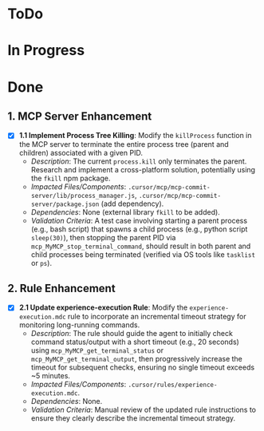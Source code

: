 # ToDo

# In Progress

# Done

## 1. MCP Server Enhancement
- [x] **1.1 Implement Process Tree Killing**: Modify the `killProcess` function in the MCP server to terminate the entire process tree (parent and children) associated with a given PID.
    - *Description*: The current `process.kill` only terminates the parent. Research and implement a cross-platform solution, potentially using the `fkill` npm package.
    - *Impacted Files/Components*: `.cursor/mcp/mcp-commit-server/lib/process_manager.js`, `.cursor/mcp/mcp-commit-server/package.json` (add dependency).
    - *Dependencies*: None (external library `fkill` to be added).
    - *Validation Criteria*: A test case involving starting a parent process (e.g., bash script) that spawns a child process (e.g., python script `sleep(30)`), then stopping the parent PID via `mcp_MyMCP_stop_terminal_command`, should result in both parent and child processes being terminated (verified via OS tools like `tasklist` or `ps`).

## 2. Rule Enhancement
- [x] **2.1 Update experience-execution Rule**: Modify the `experience-execution.mdc` rule to incorporate an incremental timeout strategy for monitoring long-running commands.
    - *Description*: The rule should guide the agent to initially check command status/output with a short timeout (e.g., 20 seconds) using `mcp_MyMCP_get_terminal_status` or `mcp_MyMCP_get_terminal_output`, then progressively increase the timeout for subsequent checks, ensuring no single timeout exceeds ~5 minutes.
    - *Impacted Files/Components*: `.cursor/rules/experience-execution.mdc`.
    - *Dependencies*: None.
    - *Validation Criteria*: Manual review of the updated rule instructions to ensure they clearly describe the incremental timeout strategy.
